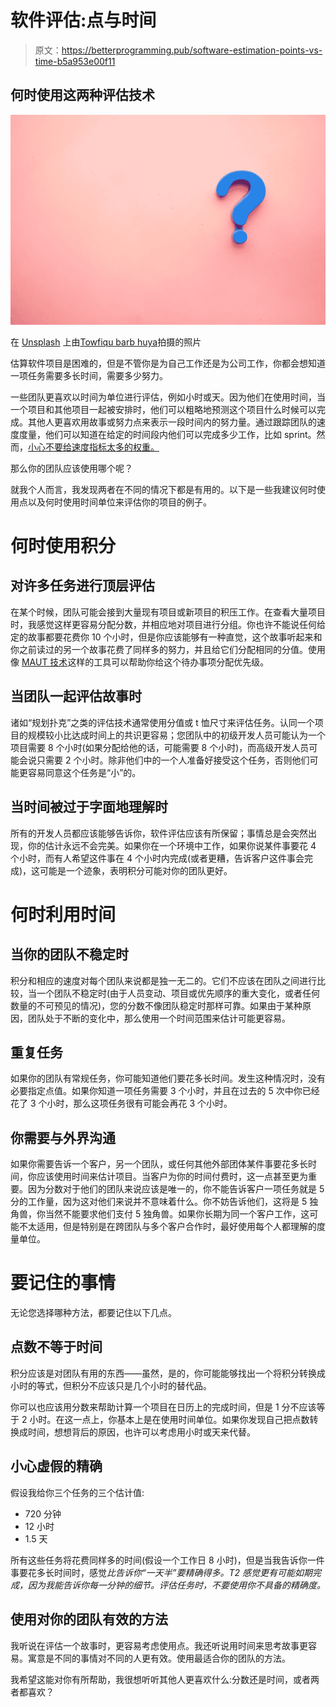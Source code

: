 # 软件评估:点与时间

> 原文：<https://betterprogramming.pub/software-estimation-points-vs-time-b5a953e00f11>

## 何时使用这两种评估技术

![](img/e890953228d630b924a75f403f76d8ad.png)

在 [Unsplash](https://unsplash.com/s/photos/decision?utm_source=unsplash&utm_medium=referral&utm_content=creditCopyText) 上由[Towfiqu barb huya](https://unsplash.com/@towfiqu999999?utm_source=unsplash&utm_medium=referral&utm_content=creditCopyText)拍摄的照片

估算软件项目是困难的，但是不管你是为自己工作还是为公司工作，你都会想知道一项任务需要多长时间，需要多少努力。

一些团队更喜欢以时间为单位进行评估，例如小时或天。因为他们在使用时间，当一个项目和其他项目一起被安排时，他们可以粗略地预测这个项目什么时候可以完成。其他人更喜欢用故事或努力点来表示一段时间内的努力量。通过跟踪团队的速度度量，他们可以知道在给定的时间段内他们可以完成多少工作，比如 sprint。然而，[小心不要给速度指标太多的权重。](/3-metrics-for-engineering-team-success-other-than-velocity-5df9d79dbff9)

那么你的团队应该使用哪个呢？

就我个人而言，我发现两者在不同的情况下都是有用的。以下是一些我建议何时使用点以及何时使用时间单位来评估你的项目的例子。

# 何时使用积分

## 对许多任务进行顶层评估

在某个时候，团队可能会接到大量现有项目或新项目的积压工作。在查看大量项目时，我感觉这样更容易分配分数，并相应地对项目进行分组。你也许不能说任何给定的故事都要花费你 10 个小时，但是你应该能够有一种直觉，这个故事听起来和你之前读过的另一个故事花费了同样多的努力，并且给它们分配相同的分值。使用像 [MAUT 技术](/out-of-control-backlog-try-prioritization-using-the-maut-technique-642b2c5761a6)这样的工具可以帮助你给这个待办事项分配优先级。

## 当团队一起评估故事时

诸如“规划扑克”之类的评估技术通常使用分值或 t 恤尺寸来评估任务。认同一个项目的规模较小比达成时间上的共识更容易；您团队中的初级开发人员可能认为一个项目需要 8 个小时(如果分配给他的话，可能需要 8 个小时)，而高级开发人员可能会说只需要 2 个小时。除非他们中的一个人准备好接受这个任务，否则他们可能更容易同意这个任务是“小”的。

## 当时间被过于字面地理解时

所有的开发人员都应该能够告诉你，软件评估应该有所保留；事情总是会突然出现，你的估计永远不会完美。如果你在一个环境中工作，如果你说某件事要花 4 个小时，而有人希望这件事在 4 个小时内完成(或者更糟，告诉客户这件事会完成)，这可能是一个迹象，表明积分可能对你的团队更好。

# 何时利用时间

## 当你的团队不稳定时

积分和相应的速度对每个团队来说都是独一无二的。它们不应该在团队之间进行比较，当一个团队不稳定时(由于人员变动、项目或优先顺序的重大变化，或者任何数量的不可预见的情况)，您的分数不像团队稳定时那样可靠。如果由于某种原因，团队处于不断的变化中，那么使用一个时间范围来估计可能更容易。

## 重复任务

如果你的团队有常规任务，你可能知道他们要花多长时间。发生这种情况时，没有必要指定点值。如果你知道一项任务需要 3 个小时，并且在过去的 5 次中你已经花了 3 个小时，那么这项任务很有可能会再花 3 个小时。

## 你需要与外界沟通

如果你需要告诉一个客户，另一个团队，或任何其他外部团体某件事要花多长时间，你应该使用时间来估计项目。当客户为你的时间付费时，这一点甚至更为重要。因为分数对于他们的团队来说应该是唯一的，你不能告诉客户一项任务就是 5 分的工作量，因为这对他们来说并不意味着什么。你不妨告诉他们，这将是 5 独角兽，你当然不能要求他们支付 5 独角兽。如果你长期为同一个客户工作，这可能不太适用，但是特别是在跨团队与多个客户合作时，最好使用每个人都理解的度量单位。

# 要记住的事情

无论您选择哪种方法，都要记住以下几点。

## 点数不等于时间

积分应该是对团队有用的东西——虽然，是的，你可能能够找出一个将积分转换成小时的等式，但积分不应该只是几个小时的替代品。

你可以也应该用分数来帮助计算一个项目在日历上的完成时间，但是 1 分不应该等于 2 小时。在这一点上，你基本上是在使用时间单位。如果你发现自己把点数转换成时间，想想背后的原因，也许可以考虑用小时或天来代替。

## 小心虚假的精确

假设我给你三个任务的三个估计值:

*   720 分钟
*   12 小时
*   1.5 天

所有这些任务将花费同样多的时间(假设一个工作日 8 小时)，但是当我告诉你一件事要花多长时间时，感觉*比告诉你“一天半”要精确得多。T2 感觉更有可能如期完成，因为我能告诉你每一分钟的细节。评估任务时，不要使用你不具备的精确度。*

## 使用对你的团队有效的方法

我听说在评估一个故事时，更容易考虑使用点。我还听说用时间来思考故事更容易。寓意是不同的事情对不同的人更有效。使用最适合你的团队的方法。

我希望这能对你有所帮助，我很想听听其他人更喜欢什么:分数还是时间，或者两者都喜欢？